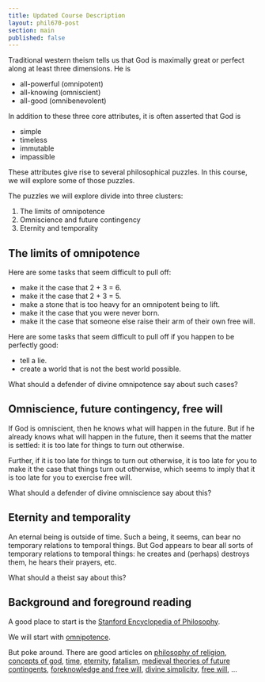 ```yaml
---
title: Updated Course Description
layout: phil670-post
section: main
published: false
---
```


Traditional western theism tells us that God is maximally great or perfect along at least three dimensions. He is

+   all-powerful (omnipotent)
+   all-knowing (omniscient)
+   all-good (omnibenevolent)

In addition to these three core attributes, it is often asserted that God is

+	simple
+	timeless
+	immutable
+	impassible

These attributes give rise to several philosophical puzzles. In this course, we will explore some of those puzzles.

The puzzles we will explore divide into three clusters: 

1.  The limits of omnipotence
2.  Omniscience and future contingency
3.  Eternity and temporality

## The limits of omnipotence

Here are some tasks that seem difficult to pull off: 

+   make it the case that 2 + 3 = 6.
+   make it the case that 2 + 3 = 5.
+   make a stone that is too heavy for an omnipotent being to lift.
+   make it the case that you were never born.
+   make it the case that someone else raise their arm of their own free will.

Here are some tasks that seem difficult to pull off if you happen to be perfectly good:

+   tell a lie.
+   create a world that is not the best world possible.

What should a defender of divine omnipotence say about such cases?

## Omniscience, future contingency, free will

If God is omniscient, then he knows what will happen in the future. But if he already knows what will happen in the future, then it seems that the matter is settled: it is too late for things to turn out otherwise.

Further, if it is too late for things to turn out otherwise, it is too late for you to make it the case that things turn out otherwise, which seems to imply that it is too late for you to exercise free will.

What should a defender of divine omniscience say about this?

## Eternity and temporality

An eternal being is outside of time. Such a being, it seems, can bear no temporary relations to temporal things. But God appears to bear all sorts of temporary relations to temporal things: he creates and (perhaps) destroys them, he hears their prayers, etc.

What should a theist say about this? 

## Background and foreground reading

A good place to start is the [Stanford Encyclopedia of Philosophy](http://plato.stanford.edu).

We will start with [omnipotence](http://plato.stanford.edu/entries/omnipotence/). 

But poke around. There are good articles on [philosophy of religion](http://plato.stanford.edu/entries/philosophy-religion), [concepts of god](http://plato.stanford.edu/entries/concepts-god), [time](http://plato.stanford.edu/entries/time), [eternity](http://plato.stanford.edu/entries/eternity), [fatalism](http://plato.stanford.edu/entries/fatalism), [medieval theories of future contingents](http://plato.stanford.edu/entries/med-futcont/), [foreknowledge and free will](http://plato.stanford.edu/entries/free-will-foreknowledge), [divine simplicity](http://plato.stanford.edu/entries/divine-simplicity), [free will](http://plato.stanford.edu/entries/freewill), ...
